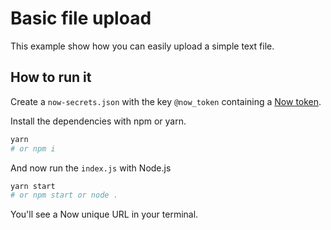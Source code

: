 # Basic file upload
This example show how you can easily upload a simple text file.

## How to run it
Create a `now-secrets.json` with the key `@now_token` containing a [Now token](https://zeit.co/account/tokens).

Install the dependencies with npm or yarn.

```bash
yarn
# or npm i
```

And now run the `index.js` with Node.js

```bash
yarn start
# or npm start or node .
```

You'll see a Now unique URL in your terminal.
